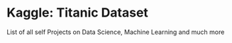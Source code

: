 # Kaggle: Titanic Dataset
List of all self Projects on Data Science, Machine Learning and much more
